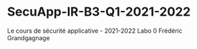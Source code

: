 # SecuApp-IR-B3-Q1-2021-2022
Le cours de sécurité applicative  - 2021-2022
Labo 0
Frédéric Grandgagnage
